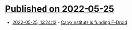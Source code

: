 # [Published on 2022-05-25](index.md)

* [2022-05-25, 13:24:12](https://news.ycombinator.com/item?id=31504175) - [CalyxInstitute is funding F-Droid](https://f-droid.org/2022/05/24/buildserver-overhaul-sponsored-by-calyx-institute.html)
